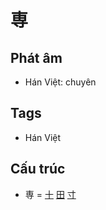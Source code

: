 # 専

## Phát âm
* Hán Việt: chuyên

## Tags
* Hán Việt

## Cấu trúc
* 専 = [十](十.md) [田](田.md) [寸](寸.md)

<script>window.HANZI_FIELD='専';</script>